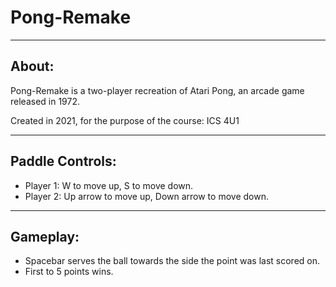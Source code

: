 # Pong-Remake
***

## About:
Pong-Remake is a two-player recreation of Atari Pong, an arcade game released in 1972.

Created in 2021, for the purpose of the course: ICS 4U1
***

## Paddle Controls:
* Player 1: W to move up, S to move down.
* Player 2: Up arrow to move up, Down arrow to move down.

***

## Gameplay:
* Spacebar serves the ball towards the side the point was last scored on. 
* First to 5 points wins.
